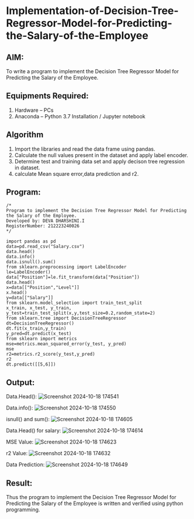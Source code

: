 # Implementation-of-Decision-Tree-Regressor-Model-for-Predicting-the-Salary-of-the-Employee

## AIM:
To write a program to implement the Decision Tree Regressor Model for Predicting the Salary of the Employee.

## Equipments Required:
1. Hardware – PCs
2. Anaconda – Python 3.7 Installation / Jupyter notebook

## Algorithm
1. Import the libraries and read the data frame using pandas.
2. Calculate the null values present in the dataset and apply label encoder.
3. Determine test and training data set and apply decison tree regression in dataset.
4. calculate Mean square error,data prediction and r2.

## Program:
```
/*
Program to implement the Decision Tree Regressor Model for Predicting the Salary of the Employee.
Developed by: DEVA DHARSHINI.I
RegisterNumber: 212223240026
*/
```
```
import pandas as pd
data=pd.read_csv("Salary.csv")
data.head()
data.info()
data.isnull().sum()
from sklearn.preprocessing import LabelEncoder
le=LabelEncoder()
data["Position"]=le.fit_transform(data["Position"])
data.head()
x=data[["Position","Level"]]
x.head()
y=data[["Salary"]]
from sklearn.model_selection import train_test_split
x_train, x_test, y_train, y_test=train_test_split(x,y,test_size=0.2,random_state=2)
from sklearn.tree import DecisionTreeRegressor
dt=DecisionTreeRegressor()
dt.fit(x_train,y_train)
y_pred=dt.predict(x_test)
from sklearn import metrics
mse=metrics.mean_squared_error(y_test, y_pred)
mse
r2=metrics.r2_score(y_test,y_pred)
r2
dt.predict([[5,6]])
```

## Output:
Data.Head():
![Screenshot 2024-10-18 174541](https://github.com/user-attachments/assets/37b240bf-0fcd-48d1-8bee-19b3fcf2dd22)

Data.info():
![Screenshot 2024-10-18 174550](https://github.com/user-attachments/assets/3ce73bc5-2f5f-4a29-8461-038da612681d)

isnull() and sum():
![Screenshot 2024-10-18 174605](https://github.com/user-attachments/assets/b30ae367-b3f7-4375-b40e-87d1ddfed10c)

Data.Head() for salary:
![Screenshot 2024-10-18 174614](https://github.com/user-attachments/assets/f01e5b3a-16d1-48cc-a79d-940b1ef12b7f)

MSE Value:
![Screenshot 2024-10-18 174623](https://github.com/user-attachments/assets/8d417416-01fd-44c1-8ecb-47e417a1ed66)

r2 Value:
![Screenshot 2024-10-18 174632](https://github.com/user-attachments/assets/fd006860-95cd-4642-895a-c1414418f346)

Data Prediction:
![Screenshot 2024-10-18 174649](https://github.com/user-attachments/assets/0db21c6e-0338-4db7-a35d-cc8d9bfcc4a1)

## Result:
Thus the program to implement the Decision Tree Regressor Model for Predicting the Salary of the Employee is written and verified using python programming.
